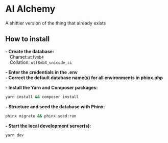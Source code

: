 # AI Alchemy

A shittier version of the thing that already exists

## How to install

<b>- Create the database:</b><br>
&emsp;Charset:`utf8mb4`<br>
&emsp;Collation: `utf8mb4_unicode_ci`

<b>- Enter the credentials in the .env</b><br>
<b>- Correct the default database name(s) for all environments in phinx.php</b>

<b>- Install the Yarn and Composer packages:</b>

```sh
yarn install && composer install
```

<b>- Structure and seed the database with Phinx:</b>

```sh
phinx migrate && phinx seed:run
```

<b>- Start the local development server(s):</b>

```sh
yarn dev
```
